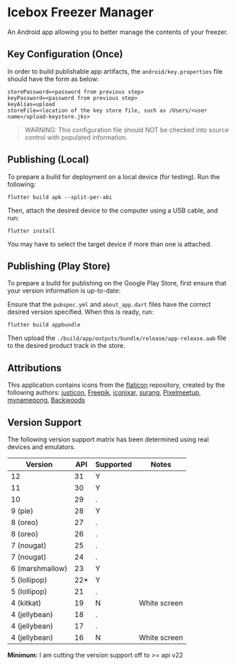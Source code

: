# Icebox Freezer Manager

An Android app allowing you to better manage the contents of your freezer.

## Key Configuration (Once)

In order to build publishable app artifacts, the `android/key.properties` file should have the form as below:

    storePassword=<password from previous step>
    keyPassword=<password from previous step>
    keyAlias=upload
    storeFile=<location of the key store file, such as /Users/<user name>/upload-keystore.jks>

> WARNING: This configuration file should NOT be checked into source control with populated information.

## Publishing (Local)

To prepare a build for deployment on a local device (for testing). Run the following:

    flutter build apk --split-per-abi

Then, attach the desired device to the computer using a USB cable, and run:

    flutter install

You may have to select the target device if more than one is attached.

## Publishing (Play Store)

To prepare a build for publishing on the Google Play Store, first ensure that your version information is up-to-date:

Ensure that the `pubspec.yml` and `about_app.dart` files have the correct desired version specified. When this is ready, 
run:

    flutter build appbundle

Then upload the `./build/app/outputs/bundle/release/app-release.aab` file to the desired product track in the store.

## Attributions

This application contains icons from the [flaticon](https://www.flaticon.com) repository, created by the following authors: 
[justicon](https://www.flaticon.com/authors/justicon), [Freepik](https://www.freepik.com), 
[iconixar](https://www.flaticon.com/authors/iconixar), [surang](https://www.flaticon.com/authors/surang), 
[Pixelmeetup](https://www.flaticon.com/authors/pixelmeetup), [mynamepong](https://www.flaticon.com/authors/mynamepong), 
[Backwoods](https://www.flaticon.com/authors/backwoods)

## Version Support

The following version support matrix has been determined using real devices and emulators.

| Version         | API | Supported | Notes        |
|-----------------|-----|-----------|--------------|
| 12              | 31  | Y         |              |
| 11              | 30  | Y         |              |
| 10              | 29  | .         |              |
| 9 (pie)         | 28  | Y         |              |
| 8 (oreo)        | 27  | .         |              |
| 8 (oreo)        | 26  | .         |              |
| 7 (nougat)      | 25  | .         |              |
| 7 (nougat)      | 24  | .         |              |
| 6 (marshmallow) | 23  | Y         |              |
| 5 (lollipop)    | 22* | Y         |              |
| 5 (lollipop)    | 21  | .         |              |
| 4 (kitkat)      | 19  | N         | White screen |
| 4 (jellybean)   | 18  | .         |              |
| 4 (jellybean)   | 17  | .         |              |
| 4 (jellybean)   | 16  | N         | White screen |

**Minimum:** I am cutting the version support off to >= api v22
